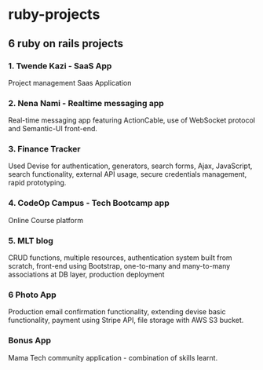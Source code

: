 # ruby-projects
## 6 ruby on rails projects 

### 1. Twende Kazi - SaaS App 
Project management Saas Application 

### 2. Nena Nami - Realtime messaging app
Real-time messaging app featuring ActionCable, use of WebSocket protocol and Semantic-UI front-end. 

### 3. Finance Tracker 
Used Devise for authentication, generators, search forms, Ajax, JavaScript, search functionality, external API usage, secure credentials management, rapid prototyping. 

### 4. CodeOp Campus - Tech Bootcamp app 
Online Course platform 

### 5. MLT blog 
CRUD functions, multiple resources, authentication system built from scratch, front-end using Bootstrap, one-to-many and many-to-many associations at DB layer, production deployment

### 6 Photo App
Production email confirmation functionality, extending devise basic functionality, payment using Stripe API, file storage with AWS S3 bucket.

### Bonus App 
Mama Tech community application  - combination of skills learnt.